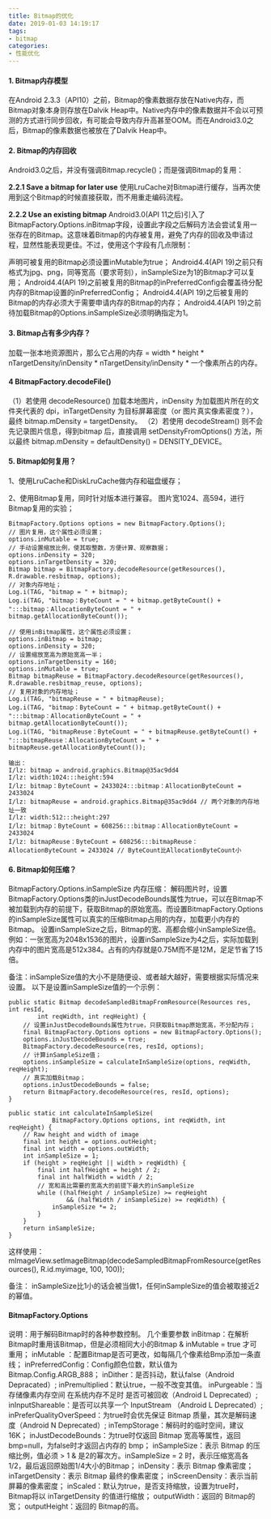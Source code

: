 ```yaml
---
title: Bitmap的优化
date: 2019-01-03 14:19:17
tags:
- bitmap
categories:
- 性能优化
---
```

#### 1. Bitmap内存模型
在Android 2.3.3（API10）之前，Bitmap的像素数据存放在Native内存，而Bitmap对象本身则存放在Dalvik Heap中。Native内存中的像素数据并不会以可预测的方式进行同步回收，有可能会导致内存升高甚至OOM。而在Android3.0之后，Bitmap的像素数据也被放在了Dalvik Heap中。

#### 2. Bitmap的内存回收
Android3.0之后，并没有强调Bitmap.recycle()；而是强调Bitmap的复用：

**2.2.1 Save a bitmap for later use**
使用LruCache对Bitmap进行缓存，当再次使用到这个Bitmap的时候直接获取，而不用重走编码流程。

**2.2.2 Use an existing bitmap**
Android3.0(API 11之后)引入了BitmapFactory.Options.inBitmap字段，设置此字段之后解码方法会尝试复用一张存在的Bitmap。这意味着Bitmap的内存被复用，避免了内存的回收及申请过程，显然性能表现更佳。不过，使用这个字段有几点限制：

声明可被复用的Bitmap必须设置inMutable为true；
Android4.4(API 19)之前只有格式为jpg、png，同等宽高（要求苛刻），inSampleSize为1的Bitmap才可以复用；
Android4.4(API 19)之前被复用的Bitmap的inPreferredConfig会覆盖待分配内存的Bitmap设置的inPreferredConfig；
Android4.4(API 19)之后被复用的Bitmap的内存必须大于需要申请内存的Bitmap的内存；
Android4.4(API 19)之前待加载Bitmap的Options.inSampleSize必须明确指定为1。

#### 3. Bitmap占有多少内存？
加载一张本地资源图片，那么它占用的内存 = width * height * nTargetDensity/inDensity * nTargetDensity/inDensity * 一个像素所占的内存。

#### 4 BitmapFactory.decodeFile()
（1）若使用 decodeResource() 加载本地图片，inDensity 为加载图片所在的文件夹代表的 dpi，inTargetDensity 为目标屏幕密度（or 图片真实像素密度？），
最终 bitmap.mDensity = targetDensity。
（2）若使用 decodeStream() 则不会先记录图片信息，得到bitmap 后，直接调用 setDensityFromOptions() 方法，所以最终 bitmap.mDensity = defaultDensity() = DENSITY_DEVICE。

#### 5. Bitmap如何复用？
1、使用LruCache和DiskLruCache做内存和磁盘缓存；

2、使用Bitmap复用，同时针对版本进行兼容。
图片宽1024、高594，进行Bitmap复用的实验；

```
BitmapFactory.Options options = new BitmapFactory.Options();
// 图片复用，这个属性必须设置；
options.inMutable = true;
// 手动设置缩放比例，使其取整数，方便计算、观察数据；
options.inDensity = 320;
options.inTargetDensity = 320;
Bitmap bitmap = BitmapFactory.decodeResource(getResources(), R.drawable.resbitmap, options);
// 对象内存地址；
Log.i(TAG, "bitmap = " + bitmap);
Log.i(TAG, "bitmap：ByteCount = " + bitmap.getByteCount() + ":::bitmap：AllocationByteCount = " + bitmap.getAllocationByteCount());

// 使用inBitmap属性，这个属性必须设置；
options.inBitmap = bitmap;
options.inDensity = 320;
// 设置缩放宽高为原始宽高一半；
options.inTargetDensity = 160;
options.inMutable = true;
Bitmap bitmapReuse = BitmapFactory.decodeResource(getResources(), R.drawable.resbitmap_reuse, options);
// 复用对象的内存地址；
Log.i(TAG, "bitmapReuse = " + bitmapReuse);
Log.i(TAG, "bitmap：ByteCount = " + bitmap.getByteCount() + ":::bitmap：AllocationByteCount = " + bitmap.getAllocationByteCount());
Log.i(TAG, "bitmapReuse：ByteCount = " + bitmapReuse.getByteCount() + ":::bitmapReuse：AllocationByteCount = " + bitmapReuse.getAllocationByteCount());

输出：
I/lz: bitmap = android.graphics.Bitmap@35ac9dd4
I/lz: width:1024:::height:594
I/lz: bitmap：ByteCount = 2433024:::bitmap：AllocationByteCount = 2433024
I/lz: bitmapReuse = android.graphics.Bitmap@35ac9dd4 // 两个对象的内存地址一致
I/lz: width:512:::height:297
I/lz: bitmap：ByteCount = 608256:::bitmap：AllocationByteCount = 2433024
I/lz: bitmapReuse：ByteCount = 608256:::bitmapReuse：AllocationByteCount = 2433024 // ByteCount比AllocationByteCount小
```

#### 6. Bitmap如何压缩？
BitmapFactory.Options.inSampleSize
内存压缩：
解码图片时，设置BitmapFactory.Options类的inJustDecodeBounds属性为true，可以在Bitmap不被加载到内存的前提下，获取Bitmap的原始宽高。而设置BitmapFactory.Options的inSampleSize属性可以真实的压缩Bitmap占用的内存，加载更小内存的Bitmap。
设置inSampleSize之后，Bitmap的宽、高都会缩小inSampleSize倍。例如：一张宽高为2048x1536的图片，设置inSampleSize为4之后，实际加载到内存中的图片宽高是512x384。占有的内存就是0.75M而不是12M，足足节省了15倍。

备注：inSampleSize值的大小不是随便设、或者越大越好，需要根据实际情况来设置。
以下是设置inSampleSize值的一个示例：

```
public static Bitmap decodeSampledBitmapFromResource(Resources res, int resId,
        int reqWidth, int reqHeight) {
    // 设置inJustDecodeBounds属性为true，只获取Bitmap原始宽高，不分配内存；
    final BitmapFactory.Options options = new BitmapFactory.Options();
    options.inJustDecodeBounds = true;
    BitmapFactory.decodeResource(res, resId, options);
    // 计算inSampleSize值；
    options.inSampleSize = calculateInSampleSize(options, reqWidth, reqHeight);
    // 真实加载Bitmap；
    options.inJustDecodeBounds = false;
    return BitmapFactory.decodeResource(res, resId, options);
}

public static int calculateInSampleSize(
            BitmapFactory.Options options, int reqWidth, int reqHeight) {
    // Raw height and width of image
    final int height = options.outHeight;
    final int width = options.outWidth;
    int inSampleSize = 1;
    if (height > reqHeight || width > reqWidth) {
        final int halfHeight = height / 2;
        final int halfWidth = width / 2;
        // 宽和高比需要的宽高大的前提下最大的inSampleSize
        while ((halfHeight / inSampleSize) >= reqHeight
                && (halfWidth / inSampleSize) >= reqWidth) {
            inSampleSize *= 2;
        }
    }
    return inSampleSize;
}

```

这样使用：mImageView.setImageBitmap(decodeSampledBitmapFromResource(getResources(), R.id.myimage, 100, 100));

备注：
inSampleSize比1小的话会被当做1，任何inSampleSize的值会被取接近2的幂值。

#### BitmapFactory.Options
说明：用于解码Bitmap时的各种参数控制。
几个重要参数
inBitmap：在解析Bitmap时重用该Bitmap，但是必须相同大小的Bitmap & inMutable = true 才可重用；
inMutable ：配置Bitmap是否可更改，如每隔几个像素给Bmp添加一条直线；
inPreferredConfig：Config颜色位数，默认值为Bitmap.Config.ARGB_888；
inDither：是否抖动，默认false（Android Depracated）;
inPremultiplied：默认true，一般不改变其值。
inPurgeable：当存储像素内存空间 在系统内存不足时 是否可被回收（Android L Deprecated）;
inInputShareable：是否可以共享一个 InputStream （Android L Deprecated）;
inPreferQualityOverSpeed：为true时会优先保证 Bitmap 质量，其次是解码速度（Android N Deprecated）;
inTempStorage：解码时的临时空间，建议 16K；
inJustDecodeBounds：为true时仅返回 Bitmap 宽高等属性，返回bmp=null，为false时才返回占内存的 bmp；
inSampleSize：表示 Bitmap 的压缩比例，值必须 > 1 & 是2的幂次方。inSampleSize = 2 时，表示压缩宽高各1/2，最后返回原始图1/4大小的Bitmap；
inDensity：表示 Bitmap 像素密度；
inTargetDensity：表示 Bitmap 最终的像素密度；
inScreenDensity：表示当前屏幕的像素密度；
inScaled：默认为true，是否支持缩放，设置为true时，Bitmap将以 inTargetDensity 的值进行缩放；
outputWidth：返回的 Bitmap的宽；
outputHeight：返回的 Bitmap的高。

